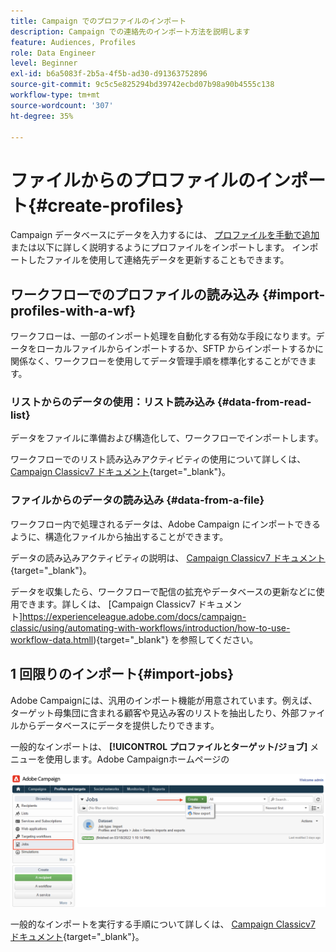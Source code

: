```yaml
---
title: Campaign でのプロファイルのインポート
description: Campaign での連絡先のインポート方法を説明します
feature: Audiences, Profiles
role: Data Engineer
level: Beginner
exl-id: b6a5083f-2b5a-4f5b-ad30-d91363752896
source-git-commit: 9c5c5e825294bd39742ecbd07b98a90b4555c138
workflow-type: tm+mt
source-wordcount: '307'
ht-degree: 35%

---
```


# ファイルからのプロファイルのインポート{#create-profiles}

Campaign データベースにデータを入力するには、 [プロファイルを手動で追加](create-profiles.md) または以下に詳しく説明するようにプロファイルをインポートします。 インポートしたファイルを使用して連絡先データを更新することもできます。

## ワークフローでのプロファイルの読み込み {#import-profiles-with-a-wf}

ワークフローは、一部のインポート処理を自動化する有効な手段になります。データをローカルファイルからインポートするか、SFTP からインポートするかに関係なく、ワークフローを使用してデータ管理手順を標準化することができます。

### リストからのデータの使用：リスト読み込み {#data-from-read-list}

データをファイルに準備および構造化して、ワークフローでインポートします。

ワークフローでのリスト読み込みアクティビティの使用について詳しくは、 [Campaign Classicv7 ドキュメント](https://experienceleague.adobe.com/docs/campaign-classic/using/automating-with-workflows/targeting-activities/read-list.html){target=&quot;_blank&quot;}。

### ファイルからのデータの読み込み {#data-from-a-file}

ワークフロー内で処理されるデータは、Adobe Campaign にインポートできるように、構造化ファイルから抽出することができます。

データの読み込みアクティビティの説明は、 [Campaign Classicv7 ドキュメント](https://experienceleague.adobe.com/docs/campaign-classic/using/automating-with-workflows/action-activities/data-loading--file-.html){target=&quot;_blank&quot;}。

データを収集したら、ワークフローで配信の拡充やデータベースの更新などに使用できます。詳しくは、 [Campaign Classicv7 ドキュメント]https://experienceleague.adobe.com/docs/campaign-classic/using/automating-with-workflows/introduction/how-to-use-workflow-data.htmll){target=&quot;_blank&quot;} を参照してください。

## 1 回限りのインポート{#import-jobs}

Adobe Campaignには、汎用のインポート機能が用意されています。例えば、ターゲット母集団に含まれる顧客や見込み客のリストを抽出したり、外部ファイルからデータベースにデータを提供したりできます。

一般的なインポートは、 **[!UICONTROL プロファイルとターゲット/ジョブ]** メニューを使用します。Adobe Campaignホームページの

![](assets/new-import-job.png)

一般的なインポートを実行する手順について詳しくは、 [Campaign Classicv7 ドキュメント](https://experienceleague.adobe.com/docs/campaign-classic/using/getting-started/importing-and-exporting-data/generic-imports-exports/about-generic-imports-exports.html?lang=ja){target=&quot;_blank&quot;}。
